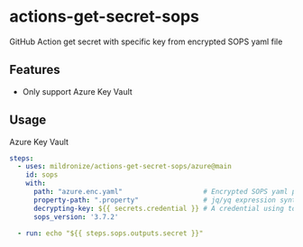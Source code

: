 # actions-get-secret-sops
GitHub Action get secret with specific key from encrypted SOPS yaml file

## Features
- Only support Azure Key Vault

## Usage

Azure Key Vault

```yaml
steps:
  - uses: mildronize/actions-get-secret-sops/azure@main
    id: sops
    with:
      path: "azure.enc.yaml"                    # Encrypted SOPS yaml path
      property-path: ".property"                # jq/yq expression syntax for getting a particular value
      decrypting-key: ${{ secrets.credential }} # A credential using to decrypt a Encrypted SOPS yaml file
      sops_version: '3.7.2'

  - run: echo "${{ steps.sops.outputs.secret }}"
```